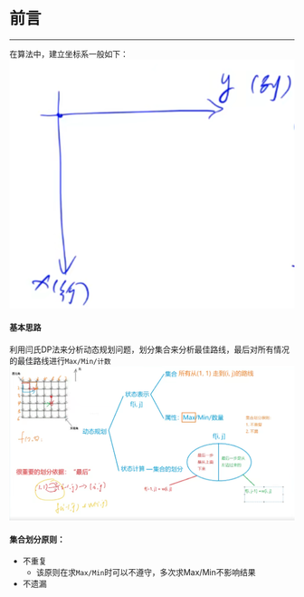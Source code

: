 # 前言

---

在算法中，建立坐标系一般如下：![](assets/Pasted%20image%2020250215152951.png)
#### 基本思路

利用闫氏DP法来分析动态规划问题，划分集合来分析最佳路线，最后对所有情况的最佳路线进行`Max/Min/计数`
![](assets/Pasted%20image%2020250215154313.png)

#### 集合划分原则：

- 不重复
	- 该原则在求`Max/Min`时可以不遵守，多次求Max/Min不影响结果
- 不遗漏

